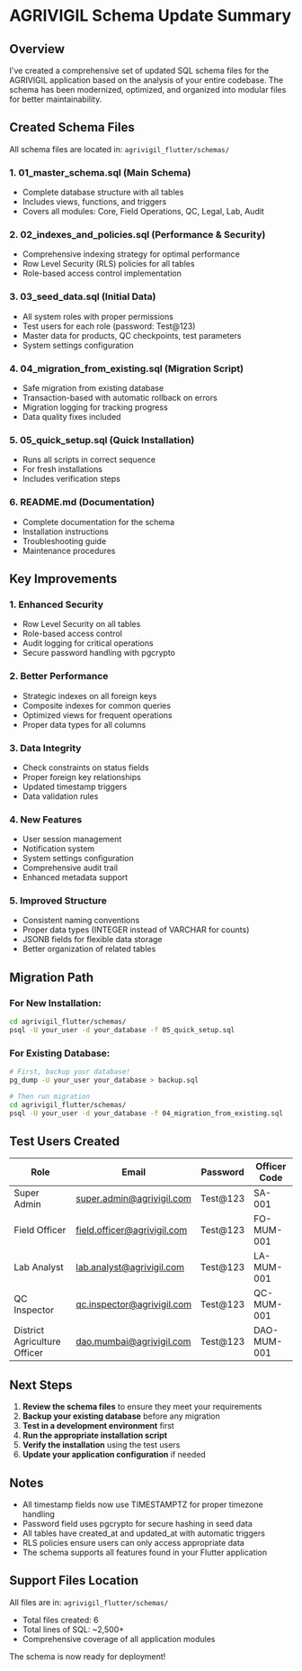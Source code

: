 # AGRIVIGIL Schema Update Summary

## Overview
I've created a comprehensive set of updated SQL schema files for the AGRIVIGIL application based on the analysis of your entire codebase. The schema has been modernized, optimized, and organized into modular files for better maintainability.

## Created Schema Files

All schema files are located in: `agrivigil_flutter/schemas/`

### 1. **01_master_schema.sql** (Main Schema)
- Complete database structure with all tables
- Includes views, functions, and triggers
- Covers all modules: Core, Field Operations, QC, Legal, Lab, Audit

### 2. **02_indexes_and_policies.sql** (Performance & Security)
- Comprehensive indexing strategy for optimal performance
- Row Level Security (RLS) policies for all tables
- Role-based access control implementation

### 3. **03_seed_data.sql** (Initial Data)
- All system roles with proper permissions
- Test users for each role (password: Test@123)
- Master data for products, QC checkpoints, test parameters
- System settings configuration

### 4. **04_migration_from_existing.sql** (Migration Script)
- Safe migration from existing database
- Transaction-based with automatic rollback on errors
- Migration logging for tracking progress
- Data quality fixes included

### 5. **05_quick_setup.sql** (Quick Installation)
- Runs all scripts in correct sequence
- For fresh installations
- Includes verification steps

### 6. **README.md** (Documentation)
- Complete documentation for the schema
- Installation instructions
- Troubleshooting guide
- Maintenance procedures

## Key Improvements

### 1. Enhanced Security
- Row Level Security on all tables
- Role-based access control
- Audit logging for critical operations
- Secure password handling with pgcrypto

### 2. Better Performance
- Strategic indexes on all foreign keys
- Composite indexes for common queries
- Optimized views for frequent operations
- Proper data types for all columns

### 3. Data Integrity
- Check constraints on status fields
- Proper foreign key relationships
- Updated timestamp triggers
- Data validation rules

### 4. New Features
- User session management
- Notification system
- System settings configuration
- Comprehensive audit trail
- Enhanced metadata support

### 5. Improved Structure
- Consistent naming conventions
- Proper data types (INTEGER instead of VARCHAR for counts)
- JSONB fields for flexible data storage
- Better organization of related tables

## Migration Path

### For New Installation:
```bash
cd agrivigil_flutter/schemas/
psql -U your_user -d your_database -f 05_quick_setup.sql
```

### For Existing Database:
```bash
# First, backup your database!
pg_dump -U your_user your_database > backup.sql

# Then run migration
cd agrivigil_flutter/schemas/
psql -U your_user -d your_database -f 04_migration_from_existing.sql
```

## Test Users Created

| Role | Email | Password | Officer Code |
|------|-------|----------|--------------|
| Super Admin | super.admin@agrivigil.com | Test@123 | SA-001 |
| Field Officer | field.officer@agrivigil.com | Test@123 | FO-MUM-001 |
| Lab Analyst | lab.analyst@agrivigil.com | Test@123 | LA-MUM-001 |
| QC Inspector | qc.inspector@agrivigil.com | Test@123 | QC-MUM-001 |
| District Agriculture Officer | dao.mumbai@agrivigil.com | Test@123 | DAO-MUM-001 |

## Next Steps

1. **Review the schema files** to ensure they meet your requirements
2. **Backup your existing database** before any migration
3. **Test in a development environment** first
4. **Run the appropriate installation script**
5. **Verify the installation** using the test users
6. **Update your application configuration** if needed

## Notes

- All timestamp fields now use TIMESTAMPTZ for proper timezone handling
- Password field uses pgcrypto for secure hashing in seed data
- All tables have created_at and updated_at with automatic triggers
- RLS policies ensure users can only access appropriate data
- The schema supports all features found in your Flutter application

## Support Files Location

All files are in: `agrivigil_flutter/schemas/`
- Total files created: 6
- Total lines of SQL: ~2,500+
- Comprehensive coverage of all application modules

The schema is now ready for deployment!
